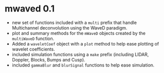 mwaved 0.1
===========

* new set of functions included with a `multi` prefix that handle Multichannel deconvolution using the WaveD paradigm.
* plot and summary methods for the `mWaveD` objects created by the `multiWaveD` function.
* Added a `waveletCoef` object with a `plot` method to help ease plotting of wavelet coefficients.
* included simulation functions using a `make` prefix (including LIDAR, Doppler, Blocks, Bumps and Cusp).
* included `gammaBlur` and `blurSignal` functions to help ease simulation.